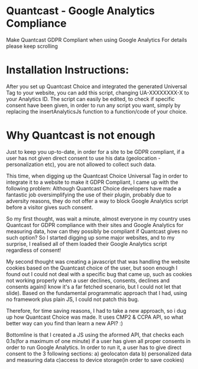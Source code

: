 # Quantcast - Google Analytics Compliance
 Make Quantcast GDPR Compliant when using Google Analytics
  For details please keep scrolling
  
  # Installation Instructions:

After you set up Quantcast Choice and integrated the generated Universal Tag to your website, you can add this script, changing UA-XXXXXXXX-X to your Analytics ID.
The script can easily be edited, to check if specific consent have been given, in order to run any script you want, simply by replacing the insertAnalyticsJs function to a function/code of your choice.

# Why Quantcast is not enough
  
  Just to keep you up-to-date, in order for a site to be GDPR compliant, if a user has not given direct consent to use his data (geolocation - personalization etc),
 you are not allowed to collect such data. 
 
 This time, when digging up the Quantcast Choice Universal Tag in order to integrate it to a website to make it GDPR Compliant,
 I came up with the following problem:
 Although Quantcast Choice developers have made a fantastic job oversimplifying the use of their plugin,
 probably due to adversity reasons, they do not offer a way to block Google Analytics script before a visitor gives such consent.
  
 So my first thought, was wait a minute, almost everyone in my country uses Quantcast for GDPR compliance with their sites and Google Analytics for measuring data, how can they possibly be compliant if Quantcast gives no such option? So I started digging up some major websites, and to my surprise, I realised all of them loaded their Google Analytics script regardless of consent! 
 
 My second thought was creating a javascript that was handling the website cookies based on the Quantcast choice of the user, but soon enough I found out I could not deal with a specific bug that came up, such as cookies not working properly when a user declines, consents, declines and consents again(I know it's a far fetched scenario, but I could not let that slide). Based on the fundamental programmatic approach that I had, using no framework plus plain JS, I could not patch this bug. 

Therefore, for time saving reasons, I had to take a new approach, so i dug up how Quantcast Choice was made.
It uses CMP2 & CCPA API, so what better way can you find than learn a new API? :)
 
  Bottomline is that I created a JS using the aformed API, that checks each 0.1s(for a maximum of one minute) if a user has given all proper consents in order to run Google Analytics.
In order to run it, a user has to give direct consent to the 3 following sections: a) geolocaton data b) personalized data and measuring data c)access to device storage(in order to save cookies)
